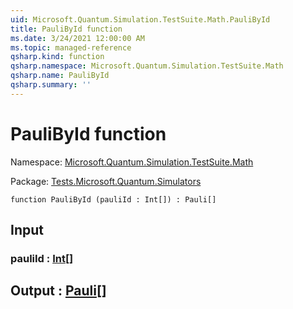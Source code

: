 ```yaml
---
uid: Microsoft.Quantum.Simulation.TestSuite.Math.PauliById
title: PauliById function
ms.date: 3/24/2021 12:00:00 AM
ms.topic: managed-reference
qsharp.kind: function
qsharp.namespace: Microsoft.Quantum.Simulation.TestSuite.Math
qsharp.name: PauliById
qsharp.summary: ''
---
```


# PauliById function

Namespace: [Microsoft.Quantum.Simulation.TestSuite.Math](xref:Microsoft.Quantum.Simulation.TestSuite.Math)

Package: [Tests.Microsoft.Quantum.Simulators](https://nuget.org/packages/Tests.Microsoft.Quantum.Simulators)




```qsharp
function PauliById (pauliId : Int[]) : Pauli[]
```


## Input

### pauliId : [Int](xref:microsoft.quantum.lang-ref.int)[]





## Output : [Pauli](xref:microsoft.quantum.lang-ref.pauli)[]

